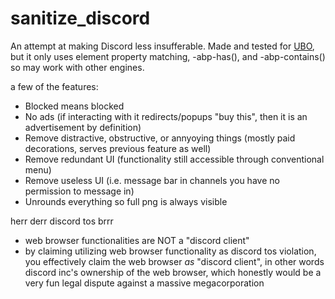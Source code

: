 # sanitize_discord
An attempt at making Discord less insufferable.
Made and tested for [UBO](https://github.com/gorhill/uBlock), but it only uses element property matching, -abp-has(), and -abp-contains() so may work with other engines.

a few of the features:
- Blocked means blocked
- No ads (if interacting with it redirects/popups "buy this", then it is an advertisement by definition)
- Remove distractive, obstructive, or annyoying things (mostly paid decorations, serves previous feature as well)
- Remove redundant UI (functionality still accessible through conventional menu)
- Remove useless UI (i.e. message bar in channels you have no permission to message in)
- Unrounds everything so full png is always visible

herr derr discord tos brrr
- web browser functionalities are NOT a "discord client"
- by claiming utilizing web browser functionality as discord tos violation, you effectively claim the web browser _as_ "discord client", in other words discord inc's ownership of the web browser, which honestly would be a very fun legal dispute against a massive megacorporation
